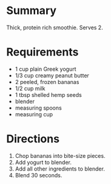# Summary

Thick, protein rich smoothie. Serves 2.

# Requirements

* 1 cup plain Greek yogurt
* 1/3 cup creamy peanut butter
* 2 peeled, frozen bananas
* 1/2 cup milk
* 1 tbsp shelled hemp seeds
* blender
* measuring spoons
* measuring cup

# Directions

1. Chop bananas into bite-size pieces.
2. Add yogurt to blender.
2. Add all other ingredients to blender.
3. Blend 30 seconds.
